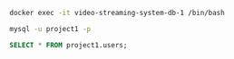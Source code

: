 ```bash
docker exec -it video-streaming-system-db-1 /bin/bash
```

```bash
mysql -u project1 -p
```

```Sql
SELECT * FROM project1.users;
```
